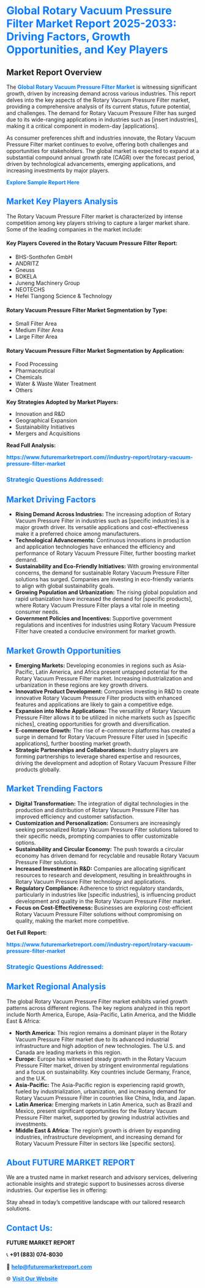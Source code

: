 <h1 style="color: #007BFF;">Global Rotary Vacuum Pressure Filter Market Report 2025-2033: Driving Factors, Growth Opportunities, and Key Players</h1>

<section id="overview">
<h2>Market Report Overview</h2>
<p>The <a href="https://www.futuremarketreport.com//industry-report/rotary-vacuum-pressure-filter-market" style="color: #007BFF; text-decoration: none;"><strong>Global Rotary Vacuum Pressure Filter Market</strong></a> is witnessing significant growth, driven by increasing demand across various industries. This report delves into the key aspects of the Rotary Vacuum Pressure Filter market, providing a comprehensive analysis of its current status, future potential, and challenges. The demand for Rotary Vacuum Pressure Filter has surged due to its wide-ranging applications in industries such as [insert industries], making it a critical component in modern-day [applications].</p>
<p>As consumer preferences shift and industries innovate, the Rotary Vacuum Pressure Filter market continues to evolve, offering both challenges and opportunities for stakeholders. The global market is expected to expand at a substantial compound annual growth rate (CAGR) over the forecast period, driven by technological advancements, emerging applications, and increasing investments by major players.</p>
</section>

<section id="overview">
<p><a href="https://www.futuremarketreport.com//request-sample/reportId=91529" style="color: #007BFF; text-decoration: none;"><strong>Explore Sample Report Here</strong></a></p>
</section>

<section id="key-players">
<h2 style="color: #007BFF;">Market Key Players Analysis</h2>
<p>The Rotary Vacuum Pressure Filter market is characterized by intense competition among key players striving to capture a larger market share. Some of the leading companies in the market include:</p>
<h4>Key Players Covered in the Rotary Vacuum Pressure Filter Report:</h4>
<ul><li>BHS-Sonthofen GmbH</li><li>ANDRITZ</li><li>Gneuss</li><li>BOKELA</li><li>Juneng Machinery Group</li><li>NEOTECHS</li><li>Hefei Tiangong Science &amp; Technology</li></ul>
<h4>Rotary Vacuum Pressure Filter Market Segmentation by Type:</h4>
<ul><li>Small Filter Area</li><li>Medium Filter Area</li><li>Large Filter Area</li></ul>

<h4>Rotary Vacuum Pressure Filter Market Segmentation by Application:</h4>
<ul><li>Food Processing</li><li>Pharmaceutical</li><li>Chemicals</li><li>Water &amp; Waste Water Treatment</li><li>Others</li></ul>
<p><strong>Key Strategies Adopted by Market Players:</strong></p>
<ul>
<li>Innovation and R&D</li>
<li>Geographical Expansion</li>
<li>Sustainability Initiatives</li>
<li>Mergers and Acquisitions</li>
</ul>
</section>

<section>
<p><strong>Read Full Analysis: </strong></p><a href="https://www.futuremarketreport.com//industry-report/rotary-vacuum-pressure-filter-market" style="color: #007BFF; text-decoration: none;"><strong>https://www.futuremarketreport.com//industry-report/rotary-vacuum-pressure-filter-market</strong></a>
<h3 style="color: #007BFF;">Strategic Questions Addressed:</h3>
</section>

<section id="driving-factors">
<h2 style="color: #007BFF;">Market Driving Factors</h2>
<ul>
<li><strong>Rising Demand Across Industries:</strong> The increasing adoption of Rotary Vacuum Pressure Filter in industries such as [specific industries] is a major growth driver. Its versatile applications and cost-effectiveness make it a preferred choice among manufacturers.</li>
<li><strong>Technological Advancements:</strong> Continuous innovations in production and application technologies have enhanced the efficiency and performance of Rotary Vacuum Pressure Filter, further boosting market demand.</li>
<li><strong>Sustainability and Eco-Friendly Initiatives:</strong> With growing environmental concerns, the demand for sustainable Rotary Vacuum Pressure Filter solutions has surged. Companies are investing in eco-friendly variants to align with global sustainability goals.</li>
<li><strong>Growing Population and Urbanization:</strong> The rising global population and rapid urbanization have increased the demand for [specific products], where Rotary Vacuum Pressure Filter plays a vital role in meeting consumer needs.</li>
<li><strong>Government Policies and Incentives:</strong> Supportive government regulations and incentives for industries using Rotary Vacuum Pressure Filter have created a conducive environment for market growth.</li>
</ul>
</section>

<section id="growth-opportunities">
<h2 style="color: #007BFF;">Market Growth Opportunities</h2>
<ul>
<li><strong>Emerging Markets:</strong> Developing economies in regions such as Asia-Pacific, Latin America, and Africa present untapped potential for the Rotary Vacuum Pressure Filter market. Increasing industrialization and urbanization in these regions are key growth drivers.</li>
<li><strong>Innovative Product Development:</strong> Companies investing in R&D to create innovative Rotary Vacuum Pressure Filter products with enhanced features and applications are likely to gain a competitive edge.</li>
<li><strong>Expansion into Niche Applications:</strong> The versatility of Rotary Vacuum Pressure Filter allows it to be utilized in niche markets such as [specific niches], creating opportunities for growth and diversification.</li>
<li><strong>E-commerce Growth:</strong> The rise of e-commerce platforms has created a surge in demand for Rotary Vacuum Pressure Filter used in [specific applications], further boosting market growth.</li>
<li><strong>Strategic Partnerships and Collaborations:</strong> Industry players are forming partnerships to leverage shared expertise and resources, driving the development and adoption of Rotary Vacuum Pressure Filter products globally.</li>
</ul>
</section>

<section id="trending-factors">
<h2 style="color: #007BFF;">Market Trending Factors</h2>
<ul>
<li><strong>Digital Transformation:</strong> The integration of digital technologies in the production and distribution of Rotary Vacuum Pressure Filter has improved efficiency and customer satisfaction.</li>
<li><strong>Customization and Personalization:</strong> Consumers are increasingly seeking personalized Rotary Vacuum Pressure Filter solutions tailored to their specific needs, prompting companies to offer customizable options.</li>
<li><strong>Sustainability and Circular Economy:</strong> The push towards a circular economy has driven demand for recyclable and reusable Rotary Vacuum Pressure Filter solutions.</li>
<li><strong>Increased Investment in R&D:</strong> Companies are allocating significant resources to research and development, resulting in breakthroughs in Rotary Vacuum Pressure Filter technology and applications.</li>
<li><strong>Regulatory Compliance:</strong> Adherence to strict regulatory standards, particularly in industries like [specific industries], is influencing product development and quality in the Rotary Vacuum Pressure Filter market.</li>
<li><strong>Focus on Cost-Effectiveness:</strong> Businesses are exploring cost-efficient Rotary Vacuum Pressure Filter solutions without compromising on quality, making the market more competitive.</li>
</ul>
</section>

<section>
<p><strong>Get Full Report: </strong></p><a href="https://www.futuremarketreport.com//industry-report/rotary-vacuum-pressure-filter-market" style="color: #007BFF; text-decoration: none;"><strong>https://www.futuremarketreport.com//industry-report/rotary-vacuum-pressure-filter-market</strong></a>
<h3 style="color: #007BFF;">Strategic Questions Addressed:</h3>
</section>


<section id="regional-analysis">
<h2 style="color: #007BFF;">Market Regional Analysis</h2>
<p>The global Rotary Vacuum Pressure Filter market exhibits varied growth patterns across different regions. The key regions analyzed in this report include North America, Europe, Asia-Pacific, Latin America, and the Middle East & Africa:</p>
<ul>
<li><strong>North America:</strong> This region remains a dominant player in the Rotary Vacuum Pressure Filter market due to its advanced industrial infrastructure and high adoption of new technologies. The U.S. and Canada are leading markets in this region.</li>
<li><strong>Europe:</strong> Europe has witnessed steady growth in the Rotary Vacuum Pressure Filter market, driven by stringent environmental regulations and a focus on sustainability. Key countries include Germany, France, and the U.K.</li>
<li><strong>Asia-Pacific:</strong> The Asia-Pacific region is experiencing rapid growth, fueled by industrialization, urbanization, and increasing demand for Rotary Vacuum Pressure Filter in countries like China, India, and Japan.</li>
<li><strong>Latin America:</strong> Emerging markets in Latin America, such as Brazil and Mexico, present significant opportunities for the Rotary Vacuum Pressure Filter market, supported by growing industrial activities and investments.</li>
<li><strong>Middle East & Africa:</strong> The region’s growth is driven by expanding industries, infrastructure development, and increasing demand for Rotary Vacuum Pressure Filter in sectors like [specific sectors].</li>
</ul>
</section>

<footer>
<h2 style="color: #007BFF;">About FUTURE MARKET REPORT</h2>
<p>We are a trusted name in market research and advisory services, delivering actionable insights and strategic support to businesses across diverse industries. Our expertise lies in offering:</p>

<p>Stay ahead in today’s competitive landscape with our tailored research solutions.</p>

<h2 style="color: #007BFF;">Contact Us:</h2>
<p><strong>FUTURE MARKET REPORT</strong></p>
<p>📞 <strong>+91 (883) 074-8030</strong></p>
<p>📧 <strong><a href="mailto:help@futuremarketreport.com" style="color: #007BFF;">help@futuremarketreport.com</a></strong></p>
<p>🌐 <strong><a href="https://www.futuremarketreport.com/" style="color: #007BFF;">Visit Our Website</a></strong></p>
</footer>